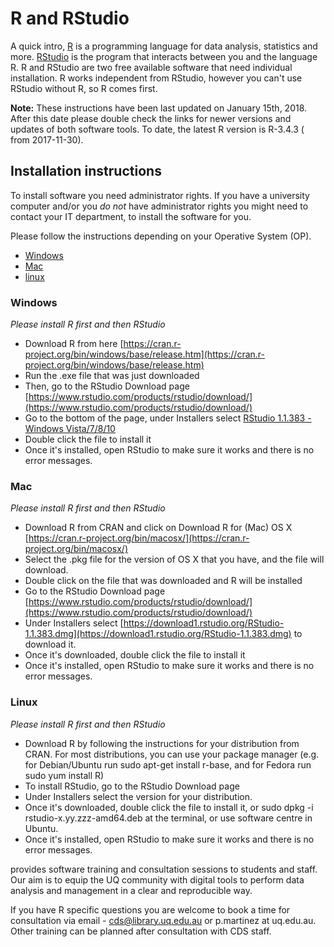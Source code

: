 # R and RStudio 

A quick intro, [R](https://www.r-project.org/) is a programming language for data analysis, statistics and more. [RStudio](https://www.rstudio.com/) is the program that interacts between you and the language R. R and RStudio are two free available software that need individual installation. R works independent from RStudio, however you can't use RStudio without R, so R comes first.

**Note:** These instructions have been last updated on January 15th, 2018. After this date please double check the links for newer versions and updates of both software tools. To date, the latest R version is R-3.4.3 ( from 2017-11-30). 

## Installation instructions

To install software you need administrator rights. If you have a university computer and/or you *do not* have administrator rights you might need to contact your IT department, to install the software for you. 

Please follow the instructions depending on your Operative System (OP).

- [Windows](#windows)
- [Mac](#mac)
- [linux](#linux)

### Windows
*Please install R first and then RStudio*

* Download R from here [https://cran.r-project.org/bin/windows/base/release.htm](https://cran.r-project.org/bin/windows/base/release.htm)
* Run the .exe file that was just downloaded
* Then, go to the RStudio Download page [https://www.rstudio.com/products/rstudio/download/](https://www.rstudio.com/products/rstudio/download/)
* Go to the bottom of the page, under Installers select [RStudio 1.1.383 - Windows Vista/7/8/10](https://download1.rstudio.org/RStudio-1.1.383.exe)  
* Double click the file to install it
* Once it's installed, open RStudio to make sure it works and there is no error messages.

### Mac
*Please install R first and then RStudio*

* Download R from CRAN and click on Download R for (Mac) OS X [https://cran.r-project.org/bin/macosx/](https://cran.r-project.org/bin/macosx/)
* Select the .pkg file for the version of OS X that you have, and the file will download.
* Double click on the file that was downloaded and R will be installed
* Go to the RStudio Download page [https://www.rstudio.com/products/rstudio/download/](https://www.rstudio.com/products/rstudio/download/)
* Under Installers select [https://download1.rstudio.org/RStudio-1.1.383.dmg](https://download1.rstudio.org/RStudio-1.1.383.dmg) to download it.
* Once it's downloaded, double click the file to install it
* Once it's installed, open RStudio to make sure it works and there is no error messages.

### Linux
*Please install R first and then RStudio*

* Download R by following the instructions for your distribution from CRAN. For most distributions, you can use your package manager (e.g. for Debian/Ubuntu run sudo apt-get install r-base, and for Fedora run sudo yum install R) 
* To install RStudio, go to the RStudio Download page
* Under Installers select the version for your distribution.
* Once it's downloaded, double click the file to install it, or sudo dpkg -i rstudio-x.yy.zzz-amd64.deb at the terminal, or use software centre in Ubuntu.
* Once it's installed, open RStudio to make sure it works and there is no error messages.

provides software training and consultation sessions to students and staff. Our aim is to equip the UQ community with digital tools to perform data analysis and management in a clear and reproducible way.

If you have R specific questions you are welcome to book a time for consultation via email - cds@library.uq.edu.au or p.martinez at uq.edu.au. Other training can be planned after consultation with CDS staff.
